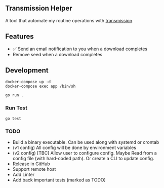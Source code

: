 ## Transmission Helper
A tool that automate my routine operations with [transmission](https://github.com/transmission/transmission).

## Features
* ✅ Send an email notification to you when a download completes
* Remove seed when a download completes

## Development
```
docker-compose up -d
docker-compose exec app /bin/sh

go run .
```

### Run Test
```
go test
```

### TODO
* Build a binary executable. Can be used along with systemd or crontab
* (v1 config) All config will be done by environment variables
* (v2 config) [TBC] Allow user to configure config. Maybe Read from a config file (with hard-coded path). Or create a CLI to update config.
* Release in GitHub
* Support remote host
* Add Linter
* Add back important tests (marked as TODO)
